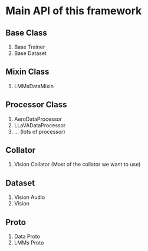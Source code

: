 
# Main API of this framework

## Base Class
1. Base Trainer
2. Base Dataset

## Mixin Class
1. LMMsDataMixin

## Processor Class
1. AeroDataProcessor 
2. LLaVADataProcessor
3. ... (lots of processor)

## Collator
1. Vision Collator (Most of the collator we want to use)

## Dataset
1. Vision Audio
2. Vision

## Proto
1. Data Proto
2. LMMs Proto